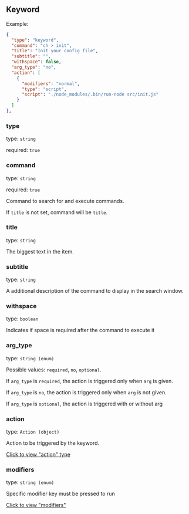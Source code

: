 ## Keyword

Example:

```json
{
  "type": "keyword",
  "command": "ch > init",
  "title": "Init your config file",
  "subtitle": "",
  "withspace": false,
  "arg_type": "no",
  "action": [
    {
      "modifiers": "normal",
      "type": "script",
      "script": "./node_modules/.bin/run-node src/init.js"
    }
  ]
},
```

### type

type: `string`

required: `true`

### command

type: `string`

required: `true`

Command to search for and execute commands.

If `title` is not set, command will be `title`.

### title

type: `string`

The biggest text in the item.

### subtitle

type: `string`

A additional description of the command to display in the search window.

### withspace

type: `boolean`

Indicates if space is required after the command to execute it

### arg_type

type: `string (enum)`

Possible values: `required`, `no`, `optional`.

If `arg_type` is `required`, the action is triggered only when `arg` is given.

If `arg_type` is `no`, the action is triggered only when `arg` is not given.

If `arg_type` is `optional`, the action is triggered with or without arg

### action

type: `Action (object)`

Action to be triggered by the keyword.

[Click to view "action" type](./documents/action-description.md)

### modifiers

type: `string (enum)`

Specific modifier key must be pressed to run

[Click to view "modifiers"](./documents/modifiers-description.md)